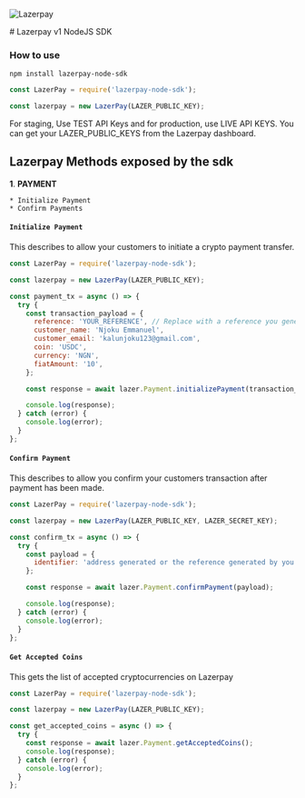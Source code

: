 <p>
<img title="Lazerpay" src="https://www.lazerpay.finance/_next/image?url=%2Fimages%2Flogo-blue-variant.svg&w=1920&q=75" />
</p>
# Lazerpay v1 NodeJS SDK

### How to use

`npm install lazerpay-node-sdk`

```javascript
const LazerPay = require('lazerpay-node-sdk');

const lazerpay = new LazerPay(LAZER_PUBLIC_KEY);
```

For staging, Use TEST API Keys and for production, use LIVE API KEYS.
You can get your LAZER_PUBLIC_KEYS from the Lazerpay dashboard.

## Lazerpay Methods exposed by the sdk

**1**. **PAYMENT**

    * Initialize Payment
    * Confirm Payments

#### `Initialize Payment`

This describes to allow your customers to initiate a crypto payment transfer.

```javascript
const LazerPay = require('lazerpay-node-sdk');

const lazerpay = new LazerPay(LAZER_PUBLIC_KEY);

const payment_tx = async () => {
  try {
    const transaction_payload = {
      reference: 'YOUR_REFERENCE', // Replace with a reference you generated
      customer_name: 'Njoku Emmanuel',
      customer_email: 'kalunjoku123@gmail.com',
      coin: 'USDC',
      currency: 'NGN',
      fiatAmount: '10',
    };

    const response = await lazer.Payment.initializePayment(transaction_payload);

    console.log(response);
  } catch (error) {
    console.log(error);
  }
};
```

#### `Confirm Payment`

This describes to allow you confirm your customers transaction after payment has been made.

```javascript
const LazerPay = require('lazerpay-node-sdk');

const lazerpay = new LazerPay(LAZER_PUBLIC_KEY, LAZER_SECRET_KEY);

const confirm_tx = async () => {
  try {
    const payload = {
      identifier: 'address generated or the reference generated by you from initializing payment',
    };

    const response = await lazer.Payment.confirmPayment(payload);

    console.log(response);
  } catch (error) {
    console.log(error);
  }
};
```

#### `Get Accepted Coins`

This gets the list of accepted cryptocurrencies on Lazerpay

```javascript
const LazerPay = require('lazerpay-node-sdk');

const lazerpay = new LazerPay(LAZER_PUBLIC_KEY);

const get_accepted_coins = async () => {
  try {
    const response = await lazer.Payment.getAcceptedCoins();
    console.log(response);
  } catch (error) {
    console.log(error);
  }
};
```
